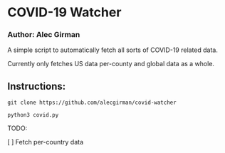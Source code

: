 # COVID-19 Watcher
### Author: Alec Girman

A simple script to automatically fetch all sorts of COVID-19 related data.

Currently only fetches US data per-county and global data as a whole.

## Instructions:

`git clone https://github.com/alecgirman/covid-watcher`

`python3 covid.py`


TODO:

[ ] Fetch per-country data
